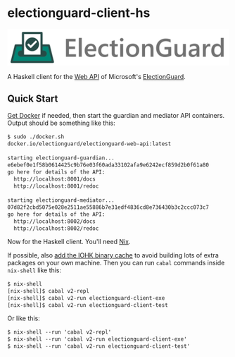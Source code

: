 # electionguard-client-hs

![](electionguard-banner.svg)

A Haskell client for the
[Web API](https://electionguard-web-api.readthedocs.io/en/latest/) of Microsoft's
[ElectionGuard](https://github.com/microsoft/electionguard-python).

## Quick Start

[Get Docker](https://docs.docker.com/get-docker/)
if needed, then start the guardian and mediator API containers.
Output should be something like this:

```
$ sudo ./docker.sh
docker.io/electionguard/electionguard-web-api:latest

starting electionguard-guardian...
e6ebef0e1f58b0614425c9b76e03f60ada33102afa9e6242ecf859d2b0f61a80
go here for details of the API:
  http://localhost:8001/docs
  http://localhost:8001/redoc

starting electionguard-mediator...
07d82f2cbd5075e028e2511ae55886b7e31edf4836cd8e736430b3c2ccc073c7
go here for details of the API:
  http://localhost:8002/docs
  http://localhost:8002/redoc
```

Now for the Haskell client.
You'll need [Nix](https://nixos.org).

If possible, also [add the IOHK binary
cache](https://input-output-hk.github.io/haskell.nix/tutorials/getting-started/#setting-up-the-binary-cache)
to avoid building lots of extra packages on your own machine.
Then you can run `cabal` commands inside `nix-shell` like this:

```
$ nix-shell
[nix-shell]$ cabal v2-repl
[nix-shell]$ cabal v2-run electionguard-client-exe
[nix-shell]$ cabal v2-run electionguard-client-test
```

Or like this:

```
$ nix-shell --run 'cabal v2-repl'
$ nix-shell --run 'cabal v2-run electionguard-client-exe'
$ nix-shell --run 'cabal v2-run electionguard-client-test'
```
